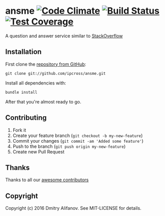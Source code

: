
ansme [![Code Climate](https://codeclimate.com/github/ipcross/ansme/badges/gpa.svg)](https://codeclimate.com/github/ipcross/ansme) [![Build Status](https://travis-ci.org/ipcross/ansme.svg?branch=master)](https://travis-ci.org/ipcross/ansme) [![Test Coverage](https://codeclimate.com/github/ipcross/ansme/badges/coverage.svg)](https://codeclimate.com/github/ipcross/ansme/coverage)
=========

A question and answer service similar to [StackOverflow](http://stackoverflow.com/)

## Installation

First clone the [repository from GitHub](https://github.com/ipcross/ansme):

    git clone git://github.com/ipcross/ansme.git

Install all dependencies with:

    bundle install

After that you're almost ready to go.

## Contributing

1. Fork it
2. Create your feature branch (`git checkout -b my-new-feature`)
3. Commit your changes (`git commit -am 'Added some feature'`)
4. Push to the branch (`git push origin my-new-feature`)
5. Create new Pull Request

## Thanks

Thanks to all our [awesome
contributors](https://github.com/ipcross/ansme/graphs/contributors)

## Copyright

Copyright (c) 2016 Dmitry Alifanov. See MIT-LICENSE for details.
